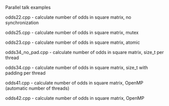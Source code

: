 Parallel talk examples

odds22.cpp - calculate number of odds in square matrix, no synchronization

odds25.cpp - calculate number of odds in square matrix, mutex

odds23.cpp - calculate number of odds in square matrix, atomic

odds34\_no\_pad.cpp - calculate number of odds in square matrix, size\_t per thread

odds34.cpp - calculate number of odds in square matrix, size\_t with padding per thread

odds41.cpp - calculate number of odds in square matrix, OpenMP (automatic number of threads)

odds42.cpp - calculate number of odds in square matrix, OpenMP